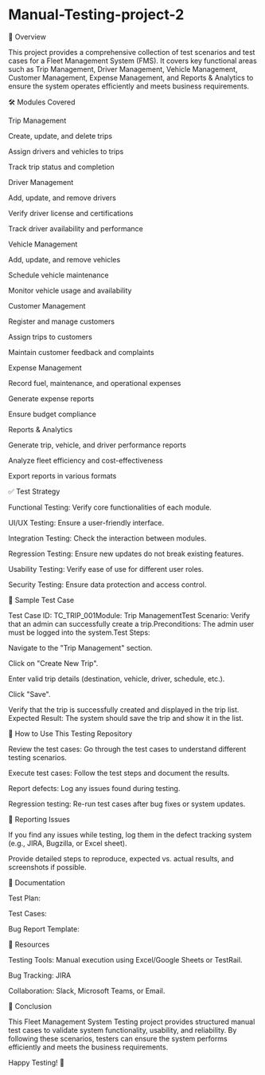 # Manual-Testing-project-2
📌 Overview

This project provides a comprehensive collection of test scenarios and test cases for a Fleet Management System (FMS). It covers key functional areas such as Trip Management, Driver Management, Vehicle Management, Customer Management, Expense Management, and Reports & Analytics to ensure the system operates efficiently and meets business requirements.

🛠️ Modules Covered

Trip Management

Create, update, and delete trips

Assign drivers and vehicles to trips

Track trip status and completion

Driver Management

Add, update, and remove drivers

Verify driver license and certifications

Track driver availability and performance

Vehicle Management

Add, update, and remove vehicles

Schedule vehicle maintenance

Monitor vehicle usage and availability

Customer Management

Register and manage customers

Assign trips to customers

Maintain customer feedback and complaints

Expense Management

Record fuel, maintenance, and operational expenses

Generate expense reports

Ensure budget compliance

Reports & Analytics

Generate trip, vehicle, and driver performance reports

Analyze fleet efficiency and cost-effectiveness

Export reports in various formats

✅ Test Strategy

Functional Testing: Verify core functionalities of each module.

UI/UX Testing: Ensure a user-friendly interface.

Integration Testing: Check the interaction between modules.

Regression Testing: Ensure new updates do not break existing features.

Usability Testing: Verify ease of use for different user roles.

Security Testing: Ensure data protection and access control.

📝 Sample Test Case

Test Case ID: TC_TRIP_001Module: Trip ManagementTest Scenario: Verify that an admin can successfully create a trip.Preconditions: The admin user must be logged into the system.Test Steps:

Navigate to the "Trip Management" section.

Click on "Create New Trip".

Enter valid trip details (destination, vehicle, driver, schedule, etc.).

Click "Save".

Verify that the trip is successfully created and displayed in the trip list.
Expected Result: The system should save the trip and show it in the list.

📌 How to Use This Testing Repository

Review the test cases: Go through the test cases to understand different testing scenarios.

Execute test cases: Follow the test steps and document the results.

Report defects: Log any issues found during testing.

Regression testing: Re-run test cases after bug fixes or system updates.

📢 Reporting Issues

If you find any issues while testing, log them in the defect tracking system (e.g., JIRA, Bugzilla, or Excel sheet).

Provide detailed steps to reproduce, expected vs. actual results, and screenshots if possible.

📄 Documentation

Test Plan: 

Test Cases: 

Bug Report Template: 

🔗 Resources

Testing Tools: Manual execution using Excel/Google Sheets or TestRail.

Bug Tracking: JIRA

Collaboration: Slack, Microsoft Teams, or Email.

📌 Conclusion

This Fleet Management System Testing project provides structured manual test cases to validate system functionality, usability, and reliability. By following these scenarios, testers can ensure the system performs efficiently and meets the business requirements.

Happy Testing! 🚀
